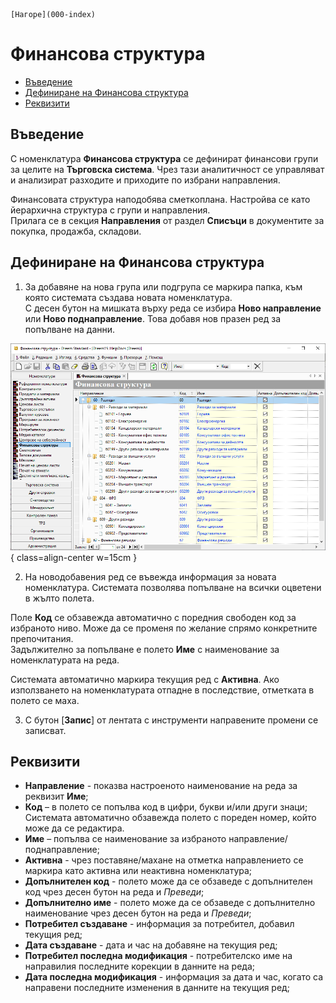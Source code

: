 ```{only} html
[Нагоре](000-index)
```

# **Финансова структура**

- [Въведение](#въведение)  
- [Дефиниране на Финансова структура](#дефиниране-на-финансова-структура)   
- [Реквизити](#реквизити)  

## **Въведение**

С номенклатура **Финансова структура** се дефинират финансови групи за целите на **Търговска система**. Чрез тази аналитичност се управляват и анализират разходите и приходите по избрани направления.    

Финансовата структура наподобява сметкоплана. Настройва се като йерархична структура с групи и направления.   
Прилага се в секция **Направления** от раздел **Списъци** в документите за покупка, продажба, складови.   

## **Дефиниране на Финансова структура**  

1) За добавяне на нова група или подгрупа се маркира папка, към която системата създава новата номенклатура.  
С десен бутон на мишката върху реда се избира **Ново направление** или **Ново поднаправление**. Това добавя нов празен ред за попълване на данни.  

![](913-financial-structure1.png){ class=align-center w=15cm }

2) На новодобавения ред се въвежда информация за новата номенклатура. Системата позволява попълване на всички оцветени в жълто полета.  

Поле **Код** се обзавежда автоматично с поредния свободен код за избраното ниво. Може да се променя по желание спрямо конкретните препочитания.  
Задължително за попълване е полето **Име** с наименование за номенклатурата на реда.  

Системата автоматично маркира текущия ред с **Активна**. Ако използването на номенклатурата отпадне в последствие, отметката в полето се маха.  
   
3) С бутон [**Запис**] от лентата с инструменти направените промени се записват. 

## **Реквизити**
 
   - **Направление** - показва настроеното наименование на реда за реквизит **Име**;  
   - **Код** – в полето се попълва код в цифри, букви и/или други знаци;  
   Системата автоматично обзавежда полето с пореден номер, който може да се редактира.  
   - **Име** – попълва се наименование за избраното направление/поднаправление;  
   - **Активна** - чрез поставяне/махане на отметка направлението се маркира като активна или неактивна номенклатура;  
   - **Допълнителен код** - полето може да се обзаведе с допълнителен код чрез десен бутон на реда и *Преведи*;  
   - **Допълнително име** - полето може да се обзаведе с допълнително наименование чрез десен бутон на реда и *Преведи*;  
   - **Потребител създаване** - информация за потребител, добавил текущия ред;  
   - **Дата създаване** - дата и час на добавяне на текущия ред;  
   - **Потребител последна модификация** - потребителско име на направилия последните корекции в данните на реда;  
   - **Дата последна модификация** - информация за дата и час, когато са направени последните изменения в данните на текущия ред;  
